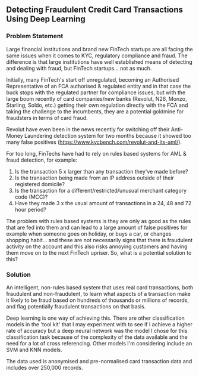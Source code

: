 ## Detecting Fraudulent Credit Card Transactions Using Deep Learning

### Problem Statement

Large financial institutions and brand new FinTech startups are all facing the same issues when it comes to KYC, regulatory compliance and fraud. The difference is that large institutions have well established means of detecting and dealing with fraud, but FinTech startups... not as much.

Initially, many FinTech's start off unregulated, becoming an Authorised Representative of an FCA authorised & regulated entity and in that case the buck stops with the regulated partner for compliance issues, but with the large boom recently of card companies/new banks (Revolut, N26, Monzo, Starling, Soldo, etc.) getting their own regulation directly with the FCA and taking the challenge to the incumbents, they are a potential goldmine for fraudsters in terms of card fraud.

Revolut have even been in the news recently for switching off their Anti-Money Laundering detection system for two months because it showed too many false positives (https://www.kycbench.com/revolut-and-its-aml/). 

For too long, FinTechs have had to rely on rules based systems for AML & fraud detection, for example:

1. Is the transaction 5 x larger than any transaction they've made before?
2. Is the transaction being made from an IP address outside of their registered domicile?
3. Is the transaction for a different/restricted/unusual merchant category code (MCC)?
4. Have they made 3 x the usual amount of transactions in a 24, 48 and 72 hour period?

The problem with rules based systems is they are only as good as the rules that are fed into them and can lead to a large amount of false positives for example when someone goes on holiday, or buys a car, or changes shopping habit... and these are not necessarily signs that there is fraudulent activity on the account and this also risks annoying customers and having them move on to the next FinTech upriser. So, what is a potential solution to this?

### Solution

An intelligent, non-rules based system that uses real card transactions, both fraudulent and non-fraudulent, to learn what aspects of a transaction make it likely to be fraud based on hundreds of thousands or millions of records, and flag potentially fraudulent transactions on that basis.

Deep learning is one way of achieving this. There are other classification models in the 'tool kit' that I may experiment with to see if I achieve a higher rate of accuracy but a deep neural network was the model I chose for this classification task because of the complexity of the data available and the need for a lot of cross referencing. Other models I'm considering include an SVM and KNN models.

The data used is anonymised and pre-normalised card transaction data and includes over 250,000 records.
